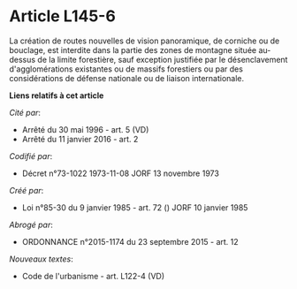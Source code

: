 # Article L145-6

La création de routes nouvelles de vision panoramique, de corniche ou de bouclage, est interdite dans la partie des zones de
montagne située au-dessus de la limite forestière, sauf exception justifiée par le désenclavement d'agglomérations existantes
ou de massifs forestiers ou par des considérations de défense nationale ou de liaison internationale.

**Liens relatifs à cet article**

_Cité par_:

  - Arrêté du 30 mai 1996 - art. 5 (VD)
  - Arrêté du 11 janvier 2016 - art. 2

_Codifié par_:

  - Décret n°73-1022 1973-11-08 JORF 13 novembre 1973

_Créé par_:

  - Loi n°85-30 du 9 janvier 1985 - art. 72 () JORF 10 janvier 1985

_Abrogé par_:

  - ORDONNANCE n°2015-1174 du 23 septembre 2015 - art. 12

_Nouveaux textes_:

  - Code de l'urbanisme - art. L122-4 (VD)
